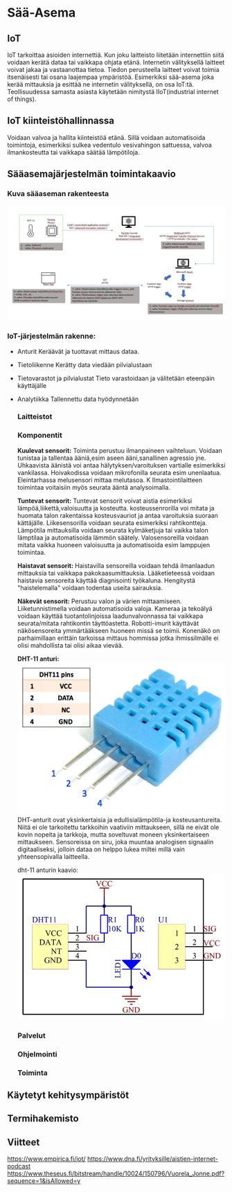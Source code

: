 # Sää-Asema
## IoT
  IoT tarkoittaa asioiden internettiä. Kun joku laitteisto liitetään internettiin siitä voidaan kerätä dataa tai vaikkapa ohjata etänä.
  Internetin välityksellä laitteet voivat jakaa ja vastaanottaa tietoa. Tiedon perusteella laitteet voivat toimia itsenäisesti tai osana laajempaa ympäristöä.
  Esimerkiksi sää-asema joka kerää mittauksia ja esittää ne internetin välityksellä, on osa IoT:tä.
  Teollisuudessa samasta asiasta käytetään nimitystä IIoT(industrial internet of things).

## IoT kiinteistöhallinnassa
  Voidaan valvoa ja hallita kiinteistöä etänä. Sillä voidaan automatisoida toimintoja, esimerkiksi sulkea vedentulo vesivahingon sattuessa, valvoa ilmankosteutta tai vaikkapa säätää lämpötiloja.

## Sääasemajärjestelmän toimintakaavio
### Kuva sääaseman rakenteesta

  ![sää-asema](/Kaavio.png)
  ### IoT-järjestelmän rakenne:

- Anturit
	  Keräävät ja tuottavat mittaus dataa.

- Tietoliikenne
	  Kerätty data viedään pilvialustaan

- Tietovarastot ja pilvialustat
    Tieto varastoidaan ja välitetään eteenpäin käyttäjälle
	
- Analytiikka
    Tallennettu data hyödynnetään


	

  ### Laitteistot
  ### Komponentit
  **Kuulevat sensorit:**
  Toiminta perustuu ilmanpaineen vaihteluun.
  Voidaan tunistaa ja tallentaa ääniä,esim aseen ääni,sanallinen agressio jne. Uhkaavista äänistä voi antaa hälytyksen/varoituksen vartialle esimerkiksi vankilassa. 
  Hoivakodissa voidaan mikrofonilla seurata esim unenlaatua.
  Eleintarhassa melusensori mittaa melutasoa.
  K Ilmastointilaitteen toimintaa voitaisiin myös seurata ääntä analysoimalla.
  
  **Tuntevat sensorit:**
  Tuntevat sensorit voivat aistia esimerkiksi lämpöä,liikettä,valoisuutta ja kosteutta.
  kosteussenrorilla voi mitata ja huomata talon rakentaissa kosteusvauriot ja antaa varoituksia suoraan kättäjälle.
  Liikesensorilla voidaan seurata esimerkiksi rahtikontteja.
  Lämpötila mittauksilla voidaan seurata kylmäketjuja tai vaikka talon lämptilaa ja automatisoida lämmön säätely.
  Valosensoreilla voidaan mitata vaikka huoneen valoisuutta ja automatisoida esim lamppujen toimintaa.

  **Haistavat sensorit:**
  Haistavilla sensoreilla voidaan tehdä ilmanlaadun mittauksia tai vaikkapa pakokaasumittauksia.
  Lääketieteessä voidaan haistavia sensoreita käyttää diagnisointi työkaluna. Hengitystä "haistelemalla" voidaan todentaa useita sairauksia.

  **Näkevät sensorit:** 
  Perustuu valon ja värien mittaamiseen.
  Liiketunnistimella voidaan automatisoida valoja.
  Kameraa ja tekoälyä voidaan käyttää tuotantolinjoissa laadunvalvonnassa tai vaikkapa seurata/mitata rahtikontin täyttöastetta.
  Robotti-imurit käyttävät näkösensoreita ymmärtääkseen huoneen missä se toimii. 
  Konenäkö on parhaimillaan erittäin tarkoissa mittaus hommissa jotka ihmissilmälle ei olisi mahdollista tai olisi aikaa vievää.

  **DHT-11 anturi:**
  ![dht-11](/Dht11.png)
   DHT-anturit ovat yksinkertaisia ja edullisialämpötila-ja kosteusantureita. Niitä ei ole tarkoitettu tarkkoihin vaativiin mittaukseen, sillä ne eivät ole kovin nopeita ja tarkkoja, mutta soveltuvat moneen yksinkertaiseen mittaukseen. Sensoreissa on siru, joka muuntaa analogisen signaalin digitaaliseksi, jolloin dataa on helppo lukea miltei millä vain yhteensopivalla laitteella. 

  dht-11 anturin kaavio:
  ![dht-11 kaavio](/Hum-sch.png)





    

  ### Palvelut
  ### Ohjelmointi
  ### Toiminta

## Käytetyt kehitysympäristöt

## Termihakemisto

## Viitteet
https://www.empirica.fi/iot/
https://www.dna.fi/yrityksille/aistien-internet-podcast
https://www.theseus.fi/bitstream/handle/10024/150796/Vuorela_Jonne.pdf?sequence=1&isAllowed=y